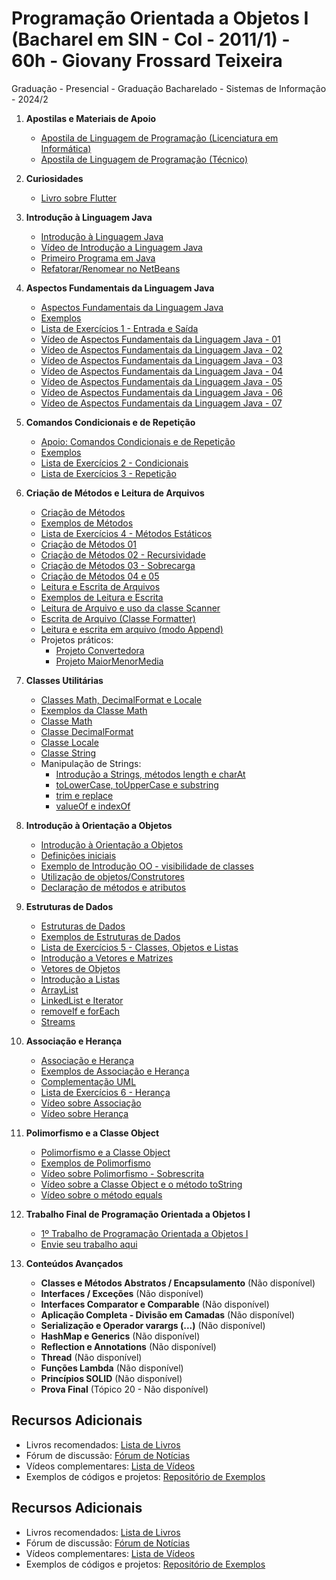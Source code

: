 # Programação Orientada a Objetos I (Bacharel em SIN - Col - 2011/1) - 60h - Giovany Frossard Teixeira

Graduação - Presencial - Graduação Bacharelado - Sistemas de Informação - 2024/2

1. **Apostilas e Materiais de Apoio**
   - [Apostila de Linguagem de Programação (Licenciatura em Informática)](https://github.com/LUISDASARTIMANHAS/IFES-SISTEMAS-DE-INFORMACAO/blob/PROG/POO1/Apostila%20Linguagem%20de%20Programa%C3%A7%C3%A3o%20do%20curso%20de%20Licenciatura%20em%20Inform%C3%A1tica%20a%20dist%C3%A2nciaArquivo.pdf)
   - [Apostila de Linguagem de Programação (Técnico)](https://github.com/LUISDASARTIMANHAS/IFES-SISTEMAS-DE-INFORMACAO/blob/PROG/POO1/Apostila%20de%20Linguagem%20de%20Programa%C3%A7%C3%A3o%20-%20T%C3%A9cnico%20a%20dist%C3%A2nciaArquivo.PDF)

2. **Curiosidades**
   - [Livro sobre Flutter](https://play.google.com/store/books/details/GIOVANY_FROSSARD_TEIXEIRA_Fundamentos_de_Flutter_e?id=vhEMEQAAQBAJ&hl=pt_BR&pli=1)

3. **Introdução à Linguagem Java**
   - [Introdução à Linguagem Java](link)
   - [Vídeo de Introdução a Linguagem Java](https://www.youtube.com/watch?v=AK1RgjVupHQ)
   - [Primeiro Programa em Java](https://www.youtube.com/watch?v=ILU4Ucbby-Y)
   - [Refatorar/Renomear no NetBeans](https://www.youtube.com/watch?v=XmuxVBKPGvo)

4. **Aspectos Fundamentais da Linguagem Java**
   - [Aspectos Fundamentais da Linguagem Java](link)
   - [Exemplos](link)
   - [Lista de Exercícios 1 - Entrada e Saída](link)
   - [Vídeo de Aspectos Fundamentais da Linguagem Java - 01](link)
   - [Vídeo de Aspectos Fundamentais da Linguagem Java - 02](link)
   - [Vídeo de Aspectos Fundamentais da Linguagem Java - 03](link)
   - [Vídeo de Aspectos Fundamentais da Linguagem Java - 04](link)
   - [Vídeo de Aspectos Fundamentais da Linguagem Java - 05](link)
   - [Vídeo de Aspectos Fundamentais da Linguagem Java - 06](link)
   - [Vídeo de Aspectos Fundamentais da Linguagem Java - 07](link)

5. **Comandos Condicionais e de Repetição**
   - [Apoio: Comandos Condicionais e de Repetição](link)
   - [Exemplos](link)
   - [Lista de Exercícios 2 - Condicionais](link)
   - [Lista de Exercícios 3 - Repetição](link)

6. **Criação de Métodos e Leitura de Arquivos**
   - [Criação de Métodos](link)
   - [Exemplos de Métodos](link)
   - [Lista de Exercícios 4 - Métodos Estáticos](link)
   - [Criação de Métodos 01](link)
   - [Criação de Métodos 02 - Recursividade](link)
   - [Criação de Métodos 03 - Sobrecarga](link)
   - [Criação de Métodos 04 e 05](link)
   - [Leitura e Escrita de Arquivos](link)
   - [Exemplos de Leitura e Escrita](link)
   - [Leitura de Arquivo e uso da classe Scanner](link)
   - [Escrita de Arquivo (Classe Formatter)](link)
   - [Leitura e escrita em arquivo (modo Append)](link)
   - Projetos práticos: 
     - [Projeto Convertedora](link)
     - [Projeto MaiorMenorMedia](link)

7. **Classes Utilitárias**
   - [Classes Math, DecimalFormat e Locale](link)
   - [Exemplos da Classe Math](link)
   - [Classe Math](link)
   - [Classe DecimalFormat](link)
   - [Classe Locale](link)
   - [Classe String](link)
   - Manipulação de Strings: 
     - [Introdução a Strings, métodos length e charAt](link)
     - [toLowerCase, toUpperCase e substring](link)
     - [trim e replace](link)
     - [valueOf e indexOf](link)

8. **Introdução à Orientação a Objetos**
   - [Introdução à Orientação a Objetos](link)
   - [Definições iniciais](link)
   - [Exemplo de Introdução OO - visibilidade de classes](link)
   - [Utilização de objetos/Construtores](link)
   - [Declaração de métodos e atributos](link)

9. **Estruturas de Dados**
   - [Estruturas de Dados](link)
   - [Exemplos de Estruturas de Dados](link)
   - [Lista de Exercícios 5 - Classes, Objetos e Listas](link)
   - [Introdução a Vetores e Matrizes](link)
   - [Vetores de Objetos](link)
   - [Introdução a Listas](link)
   - [ArrayList](link)
   - [LinkedList e Iterator](link)
   - [removeIf e forEach](link)
   - [Streams](link)

10. **Associação e Herança**
    - [Associação e Herança](link)
    - [Exemplos de Associação e Herança](link)
    - [Complementação UML](link)
    - [Lista de Exercícios 6 - Herança](link)
    - [Vídeo sobre Associação](link)
    - [Vídeo sobre Herança](link)

11. **Polimorfismo e a Classe Object**
    - [Polimorfismo e a Classe Object](link)
    - [Exemplos de Polimorfismo](link)
    - [Vídeo sobre Polimorfismo - Sobrescrita](link)
    - [Vídeo sobre a Classe Object e o método toString](link)
    - [Vídeo sobre o método equals](link)

12. **Trabalho Final de Programação Orientada a Objetos I**
    - [1º Trabalho de Programação Orientada a Objetos I](link)
    - [Envie seu trabalho aqui](link)

13. **Conteúdos Avançados**
    - **Classes e Métodos Abstratos / Encapsulamento** (Não disponível)
    - **Interfaces / Exceções** (Não disponível)
    - **Interfaces Comparator e Comparable** (Não disponível)
    - **Aplicação Completa - Divisão em Camadas** (Não disponível)
    - **Serialização e Operador varargs (...)** (Não disponível)
    - **HashMap e Generics** (Não disponível)
    - **Reflection e Annotations** (Não disponível)
    - **Thread** (Não disponível)
    - **Funções Lambda** (Não disponível)
    - **Princípios SOLID** (Não disponível)
    - **Prova Final** (Tópico 20 - Não disponível)

## Recursos Adicionais

- Livros recomendados: [Lista de Livros](link)
- Fórum de discussão: [Fórum de Notícias](link)
- Vídeos complementares: [Lista de Vídeos](link)
- Exemplos de códigos e projetos: [Repositório de Exemplos](link)

## Recursos Adicionais

- Livros recomendados: [Lista de Livros](link)
- Fórum de discussão: [Fórum de Notícias](link)
- Vídeos complementares: [Lista de Vídeos](link)
- Exemplos de códigos e projetos: [Repositório de Exemplos](link)
